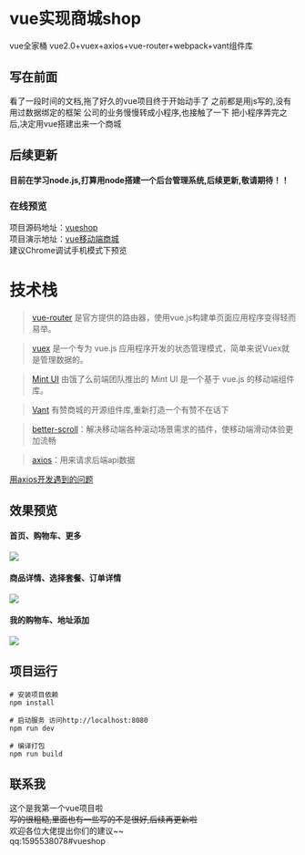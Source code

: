 # vue实现商城shop
vue全家桶 vue2.0+vuex+axios+vue-router+webpack+vant组件库


## 写在前面
看了一段时间的文档,拖了好久的vue项目终于开始动手了
之前都是用js写的,没有用过数据绑定的框架
公司的业务慢慢转成小程序,也接触了一下
把小程序弄完之后,决定用vue搭建出来一个商城

## 后续更新
#### 目前在学习node.js,打算用node搭建一个后台管理系统,后续更新,敬请期待！！

### 在线预览
项目源码地址：[vueshop](https://github.com/zhangchunna/vueshop)<br>
项目演示地址：[vue移动端商城](http://vueshop.chun.sxisa.com)<br>
建议Chrome调试手机模式下预览<br>

# 技术栈
> [vue-router](https://router.vuejs.org/zh-cn/) 是官方提供的路由器，使用vue.js构建单页面应用程序变得轻而易举。

> [vuex](https://vuex.vuejs.org/zh-cn/) 是一个专为 vue.js 应用程序开发的状态管理模式，简单来说Vuex就是管理数据的。

> [Mint UI](http://mint-ui.github.io/#!/zh-cn) 由饿了么前端团队推出的 Mint UI 是一个基于 vue.js 的移动端组件库。

> [Vant](https://youzan.github.io/vant/#/zh-CN/intro) 有赞商城的开源组件库,重新打造一个有赞不在话下

> [better-scroll](http://ustbhuangyi.github.io/better-scroll/doc/options.html)：解决移动端各种滚动场景需求的插件，使移动端滑动体验更加流畅

> [axios](https://www.npmjs.com/package/axios)：用来请求后端api数据

[用axios开发遇到的问题](https://blog.csdn.net/sinat_27339925/article/details/84104358)

## 效果预览

#### 首页、购物车、更多
![](https://img.alicdn.com/imgextra/i3/2445381426/O1CN01EKTWXq1MP9HYSCnc3_!!2445381426.jpg)

#### 商品详情、选择套餐、订单详情
![](https://img.alicdn.com/imgextra/i2/2445381426/O1CN014qVlRO1MP9HXbG778_!!2445381426.jpg)


#### 我的购物车、地址添加
![](https://img.alicdn.com/imgextra/i3/2445381426/O1CN01UFAJik1MP9HWoLeCU_!!2445381426.jpg)



## 项目运行
```
# 安装项目依赖
npm install 

# 启动服务 访问http://localhost:8080
npm run dev

# 编译打包
npm run build
```
## 联系我
这个是我第一个vue项目啦~~<br>
写的很粗糙,里面也有一些写的不是很好,后续再更新啦~~<br>
欢迎各位大佬提出你们的建议~~<br>
qq:1595538078#vueshop
